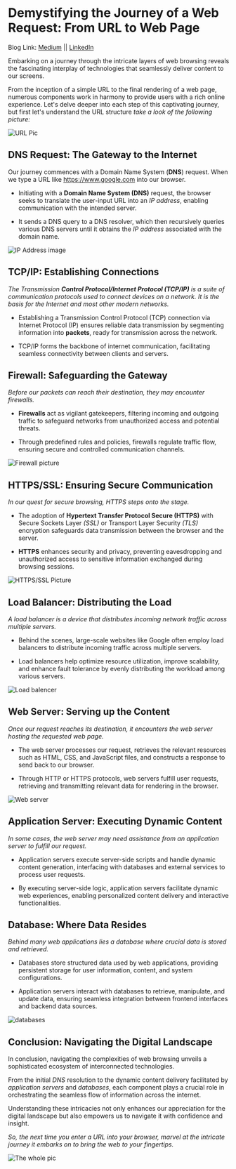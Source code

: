 # Demystifying the Journey of a Web Request: From URL to Web Page

Blog Link: [Medium]() || [LinkedIn]()

Embarking on a journey through the intricate layers of web browsing reveals the fascinating interplay of technologies that seamlessly deliver content to our screens.

From the inception of a simple URL to the final rendering of a web page, numerous components work in harmony to provide users with a rich online experience. Let's delve deeper into each step of this captivating journey, but first let's understand the URL structure *take a look of the following picture:* 

![URL Pic](./images/URL.png) 

## DNS Request: The Gateway to the Internet
Our journey commences with a Domain Name System (**DNS**) request. When we type a URL like https://www.google.com into our browser.

- Initiating with a **Domain Name System (DNS)** request, the browser seeks to translate the user-input URL into an *IP address*, enabling communication with the intended server.

- It sends a DNS query to a DNS resolver, which then recursively queries various DNS servers until it obtains the *IP address* associated with the domain name.

![IP Address image](./images/ip.png)

## TCP/IP: Establishing Connections
*The Transmission **Control Protocol/Internet Protocol (TCP/IP)** is a suite of communication protocols used to connect devices on a network. It is the basis for the Internet and most other modern networks.*

- Establishing a Transmission Control Protocol (TCP) connection via Internet Protocol (IP) ensures reliable data transmission by segmenting information into **packets**, ready for transmission across the network.

- TCP/IP forms the backbone of internet communication, facilitating seamless connectivity between clients and servers.

## Firewall: Safeguarding the Gateway

*Before our packets can reach their destination, they may encounter firewalls.*

- **Firewalls** act as vigilant gatekeepers, filtering incoming and outgoing traffic to safeguard networks from unauthorized access and potential threats.

- Through predefined rules and policies, firewalls regulate traffic flow, ensuring secure and controlled communication channels.

![Firewall picture](./images/firewall.png)
<!-- Reference https://us.norton.com/blog/privacy/firewall -->

## HTTPS/SSL: Ensuring Secure Communication

*In our quest for secure browsing, HTTPS steps onto the stage.*

- The adoption of **Hypertext Transfer Protocol Secure (HTTPS)** with Secure Sockets Layer *(SSL)* or Transport Layer Security *(TLS)* encryption safeguards data transmission between the browser and the server.

- **HTTPS** enhances security and privacy, preventing eavesdropping and unauthorized access to sensitive information exchanged during browsing sessions.

![HTTPS/SSL Picture](./images/HTTPS.jpg)

<!-- Reference https://medium.com/@kasunpdh/ssl-handshake-explained-4dabb87cdce -->

## Load Balancer: Distributing the Load

*A load balancer is a device that distributes incoming network traffic across multiple servers.*

- Behind the scenes, large-scale websites like Google often employ load balancers to distribute incoming traffic across multiple servers.

- Load balancers help optimize resource utilization, improve scalability, and enhance fault tolerance by evenly distributing the workload among various servers.

![Load balencer](./images/load-balencer.png)

## Web Server: Serving up the Content

*Once our request reaches its destination, it encounters the web server hosting the requested web page.*

- The web server processes our request, retrieves the relevant resources such as HTML, CSS, and JavaScript files, and constructs a response to send back to our browser.

- Through HTTP or HTTPS protocols, web servers fulfill user requests, retrieving and transmitting relevant data for rendering in the browser.

![Web server](./images/Types-of-Web-Servers.webp)

## Application Server: Executing Dynamic Content

*In some cases, the web server may need assistance from an application server to fulfill our request.*

- Application servers execute server-side scripts and handle dynamic content generation, interfacing with databases and external services to process user requests.

- By executing server-side logic, application servers facilitate dynamic web experiences, enabling personalized content delivery and interactive functionalities.

## Database: Where Data Resides

*Behind many web applications lies a database where crucial data is stored and retrieved.*

- Databases store structured data used by web applications, providing persistent storage for user information, content, and system configurations.

- Application servers interact with databases to retrieve, manipulate, and update data, ensuring seamless integration between frontend interfaces and backend data sources.

![databases](./images/database.png)

## Conclusion: Navigating the Digital Landscape

In conclusion, navigating the complexities of web browsing unveils a sophisticated ecosystem of interconnected technologies.

From the initial *DNS* resolution to the dynamic content delivery facilitated by *application servers* and *databases*, each component plays a crucial role in orchestrating the seamless flow of information across the internet.

Understanding these intricacies not only enhances our appreciation for the digital landscape but also empowers us to navigate it with confidence and insight.

*So, the next time you enter a URL into your browser, marvel at the intricate journey it embarks on to bring the web to your fingertips.*

![The whole pic](./images/alx-task.png)

